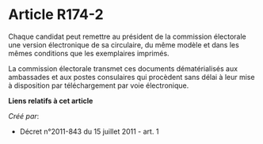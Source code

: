 # Article R174-2

Chaque candidat peut remettre au président de la commission électorale une version électronique de sa circulaire, du même
modèle et dans les mêmes conditions que les exemplaires imprimés. 

La commission électorale transmet ces documents dématérialisés aux ambassades et aux postes consulaires qui procèdent sans
délai à leur mise à disposition par téléchargement par voie électronique.

**Liens relatifs à cet article**

_Créé par_:

  - Décret n°2011-843 du 15 juillet 2011 - art. 1
